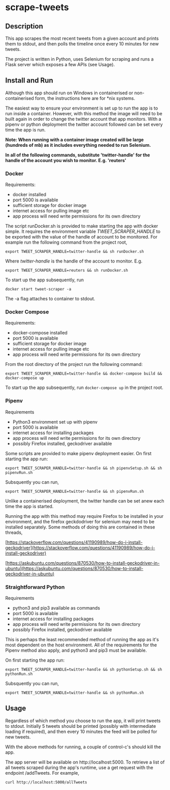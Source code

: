 # scrape-tweets

## Description
This app scrapes the most recent tweets from a given account and prints them to stdout, and then polls the timeline once every 10 minutes for new tweets.

The project is written in Python, uses Selenium for scraping and runs a Flask server which exposes a few APIs (see Usage).

## Install and Run
Although this app should run on Windows in containerised or non-containerised form, the instructions here are for *nix systems.

The easiest way to ensure your environment is set up to run the app is to run inside a container. However, with this method the image will need to be built again in order to change the twitter account that app monitors. With a pipenv or python deployment the twitter account followed can be set every time the app is run.

**Note: When running with a container image created will be large (hundreds of mb) as it includes everything needed to run Selenium.**

**In all of the following commands, substitute 'twitter-handle' for the handle of the account you wish to monitor. E.g. 'reuters'**

### Docker

Requirements:
- docker installed
- port 5000 is available
- sufficient storage for docker image
- internet access for pulling image etc
- app process will need write permissions for its own directory

The script runDocker.sh is provided to make starting the app with docker simple. It requires the environment variable *TWEET_SCRAPER_HANDLE* to be exported with the value of the handle of account to be monitored. For example run the following command from the project root,

`export TWEET_SCRAPER_HANDLE=twitter-handle && sh runDocker.sh`

Where *twitter-handle* is the handle of the account to monitor. E.g.

`export TWEET_SCRAPER_HANDLE=reuters && sh runDocker.sh`

To start up the app subsequently, run

`docker start tweet-scraper -a`

The -a flag attaches to container to stdout.

### Docker Compose

Requirements:
- docker-compose installed
- port 5000 is available
- sufficient storage for docker image
- internet access for pulling image etc
- app process will need write permissions for its own directory

From the root directory of the project run the following command:

`export TWEET_SCRAPER_HANDLE=twitter-handle && docker-compose build && docker-compose up`

To start up the app subsequently, run `docker-compose up` in the project root.

### Pipenv

Requirements
- Python3 environment set up with pipenv
- port 5000 is available
- internet access for installing packages
- app process will need write permissions for its own directory
- possibly Firefox installed, geckodriver available

Some scripts are provided to make pipenv deployment easier. On first starting the app run:

`export TWEET_SCRAPER_HANDLE=twitter-handle && sh pipenvSetup.sh && sh pipenvRun.sh`

Subsquently you can run,

`export TWEET_SCRAPER_HANDLE=twitter-handle && sh pipenvRun.sh`

Unlike a containerised deployment, the twitter handle can be set anew each time the app is started.

Running the app with this method may require Firefox to be installed in your environment, and the firefox geckdodriver for selenium may need to be installed separately. Some methods of doing this are contained in these threads,

[https://stackoverflow.com/questions/41190989/how-do-i-install-geckodriver](https://stackoverflow.com/questions/41190989/how-do-i-install-geckodriver)

[https://askubuntu.com/questions/870530/how-to-install-geckodriver-in-ubuntu](https://askubuntu.com/questions/870530/how-to-install-geckodriver-in-ubuntu)

### Straightforward Python

Requirements
- python3 and pip3 available as commands
- port 5000 is available
- internet access for installing packages
- app process will need write permissions for its own directory
- possibly Firefox installed, geckodriver available

This is perhaps the least recommended method of running the app as it's most dependent on the host environment. All of the requirements for the Pipenv method also apply, and python3 and pip3 must be available.

On first starting the app run:

`export TWEET_SCRAPER_HANDLE=twitter-handle && sh pythonSetup.sh && sh pythonRun.sh`

Subsquently you can run,

`export TWEET_SCRAPER_HANDLE=twitter-handle && sh pythonRun.sh`

## Usage
Regardless of which method you choose to run the app, it will print tweets to stdout. Initially 5 tweets should be printed (possibly with intermediate loading if required), and then every 10 minutes the feed will be polled for new tweets.

With the above methods for running, a couple of control-c's should kill the app.

The app server will be available on http://localhost:5000. To retrieve a list of all tweets scraped during the app's runtime, use a get request with the endpoint /addTweets. For example,

`curl http://localhost:5000/allTweets`

